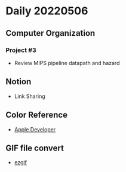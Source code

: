 Daily 20220506
===

## Computer Organization
### Project #3
- Review MIPS pipeline datapath and hazard

## Notion
- Link Sharing
  
## Color Reference
- [Apple Developer](https://developer.apple.com/design/human-interface-guidelines/ios/visual-design/color/)

## GIF file convert
- [ezgif](https://ezgif.com/)